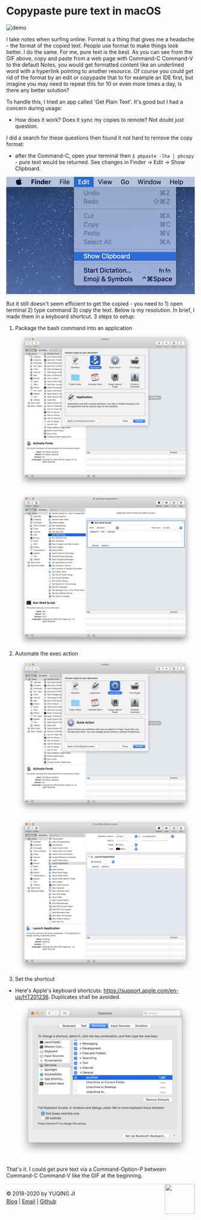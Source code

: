 # Copypaste pure text in macOS

![demo](./demo.gif)

I take notes when surfing online. Format is a thing that gives me a headache - the format of the copied text. 
People use format to make things look better. I do the same. For me, pure text is the best. 
As you can see from the GIF above, copy and paste from a web page with Command-C Command-V to the default Notes, you would get formatted content like an underlined word with a hyperlink pointing to another resource.
Of course you could get rid of the format by an edit or copypaste that to for example an IDE first, but imagine you may need to repeat this for 10 or even more times a day, is there any better solution?

To handle this, I tried an app called 'Get Plain Text'. It's good but I had a concern during usage: 
- How does it work? Does it sync my copies to remote? Not doubt just question. 

I did a search for these questions then found it not hard to remove the copy format: 
- after the Command-C, open your terminal then `$ pbpaste -lha | pbcopy` - pure text would be returned. See changes in Finder -> Edit -> Show Clipboard.

![clipboard](clipboard.png)

But it still doesn't seem efficient to get the copied - you need to 1) open terminal 2) type command 3) copy the text. 
Below is my resolution. In brief, I made them in a keyboard shortcut. 3 steps to setup: 

1. Package the bash command into an application
![automator-application-0](automator-application-0.png)
![automator-application-1](automator-application-1.png)
2. Automate the exec action
![automator-quickAction-0](automator-quickAction-0.png)
![automator-quickAction-1](automator-quickAction-1.png)
3. Set the shortcut
- Here's Apple's keyboard shortcuts: https://support.apple.com/en-us/HT201236. Duplicates shall be avoided. 
![shortcut](shortcut.png)

That's it. I could get pure text via a Command-Option-P between Command-C Command-V like the GIF at the beginning.

<div><a href="https://vjyq.github.io/en/about"><img src="https://github.com/vjyq/vjyq.github.io/blob/master/avatar.png?raw=true" style="float:right;width:80px;height:80px"/></a></div><div style="border-top:1px solid #e1e4e8;padding-top:16px"></div>
<div>© 2018-2020 by YUQING JI</div>
<div style="padding-top:0.3em"><a href="https://vjyq.github.io/vjyq.github.io/en/">Blog</a> | <a href="mailto:yuqing.ji@outlook.com">Email</a> | <a href="https://github.com/vjyq">Github</a></div>